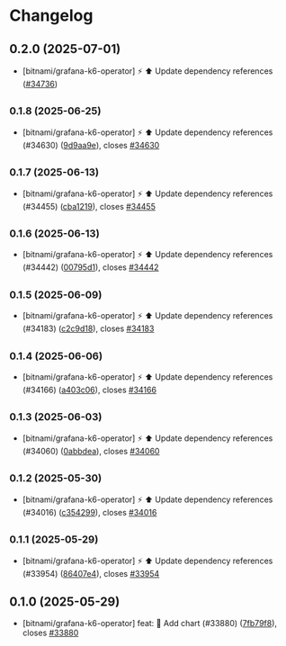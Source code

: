 # Changelog

## 0.2.0 (2025-07-01)

* [bitnami/grafana-k6-operator] :zap: :arrow_up: Update dependency references ([#34736](https://github.com/bitnami/charts/pull/34736))

## <small>0.1.8 (2025-06-25)</small>

* [bitnami/grafana-k6-operator] :zap: :arrow_up: Update dependency references (#34630) ([9d9aa9e](https://github.com/bitnami/charts/commit/9d9aa9e57af6a94a778c4165687daef000d6ff81)), closes [#34630](https://github.com/bitnami/charts/issues/34630)

## <small>0.1.7 (2025-06-13)</small>

* [bitnami/grafana-k6-operator] :zap: :arrow_up: Update dependency references (#34455) ([cba1219](https://github.com/bitnami/charts/commit/cba12198e47f5336c8d894d9e2eb9104e4e8a120)), closes [#34455](https://github.com/bitnami/charts/issues/34455)

## <small>0.1.6 (2025-06-13)</small>

* [bitnami/grafana-k6-operator] :zap: :arrow_up: Update dependency references (#34442) ([00795d1](https://github.com/bitnami/charts/commit/00795d11aeefa828480adb3d646e9fff10e25d5f)), closes [#34442](https://github.com/bitnami/charts/issues/34442)

## <small>0.1.5 (2025-06-09)</small>

* [bitnami/grafana-k6-operator] :zap: :arrow_up: Update dependency references (#34183) ([c2c9d18](https://github.com/bitnami/charts/commit/c2c9d18e63f3611516535a65d2ecff75af176650)), closes [#34183](https://github.com/bitnami/charts/issues/34183)

## <small>0.1.4 (2025-06-06)</small>

* [bitnami/grafana-k6-operator] :zap: :arrow_up: Update dependency references (#34166) ([a403c06](https://github.com/bitnami/charts/commit/a403c067920d8d0c27696cb500dc1b5ff68cdddb)), closes [#34166](https://github.com/bitnami/charts/issues/34166)

## <small>0.1.3 (2025-06-03)</small>

* [bitnami/grafana-k6-operator] :zap: :arrow_up: Update dependency references (#34060) ([0abbdea](https://github.com/bitnami/charts/commit/0abbdeaf446505a5576e4672429fc9a3f80368ba)), closes [#34060](https://github.com/bitnami/charts/issues/34060)

## <small>0.1.2 (2025-05-30)</small>

* [bitnami/grafana-k6-operator] :zap: :arrow_up: Update dependency references (#34016) ([c354299](https://github.com/bitnami/charts/commit/c3542997566113d6b6cab37e3ede5c9896137344)), closes [#34016](https://github.com/bitnami/charts/issues/34016)

## <small>0.1.1 (2025-05-29)</small>

* [bitnami/grafana-k6-operator] :zap: :arrow_up: Update dependency references (#33954) ([86407e4](https://github.com/bitnami/charts/commit/86407e4414ae26d85bbe51d823127e16d81e8ea2)), closes [#33954](https://github.com/bitnami/charts/issues/33954)

## 0.1.0 (2025-05-29)

* [bitnami/grafana-k6-operator] feat: :tada: Add chart (#33880) ([7fb79f8](https://github.com/bitnami/charts/commit/7fb79f857a264d5ee64c28a9902cab3c3e963541)), closes [#33880](https://github.com/bitnami/charts/issues/33880)
